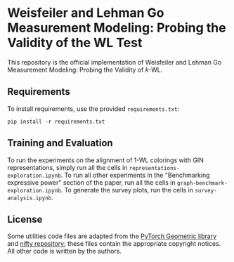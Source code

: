 # Weisfeiler and Lehman Go Measurement Modeling: Probing the Validity of the WL Test

This repository is the official implementation of Weisfeiler and Lehman Go Measurement Modeling: Probing the Validity of $k$-WL. 

## Requirements

To install requirements, use the provided `requirements.txt`:

```setup
pip install -r requirements.txt
```

## Training and Evaluation

To run the experiments on the alignment of 1-WL colorings with GIN representations, simply run all the cells in `representations-exploration.ipynb`. To run all other experiments in the "Benchmarking expressive power" section of the paper, run all the cells in `graph-benchmark-exploration.ipynb`. To generate the survey plots, run the cells in `survey-analysis.ipynb`.

## License

Some utilities code files are adapted from the [PyTorch Geometric library](https://github.com/pyg-team/pytorch_geometric) and [nifty repository](https://github.com/chirag126/nifty); these files contain the appropriate copyright notices. All other code is written by the authors.
